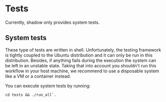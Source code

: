 # Tests

Currently, shadow only provides system tests.

## System tests

These type of tests are written in shell. Unfortunately, the testing framework
is tightly coupled to the Ubuntu distribution and it can only be run in this
distribution. Besides, if anything fails during the execution the system can
be left in an unstable state. Taking that into account you shouldn't run this
workflow in your host machine, we recommend to use a disposable system like a
VM or a container instead.

You can execute system tests by running:

```
cd tests && ./run_all`.
```
